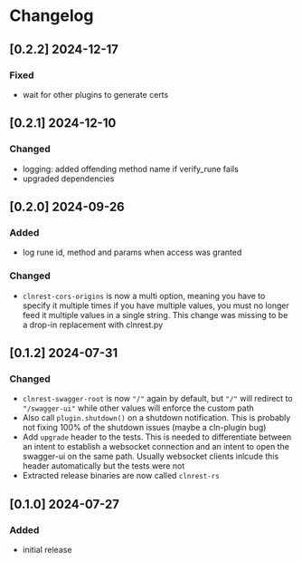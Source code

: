 # Changelog

## [0.2.2] 2024-12-17

### Fixed

- wait for other plugins to generate certs

## [0.2.1] 2024-12-10

### Changed
- logging: added offending method name if verify_rune fails
- upgraded dependencies

## [0.2.0] 2024-09-26

### Added
- log rune id, method and params when access was granted

### Changed
- ``clnrest-cors-origins`` is now a multi option, meaning you have to specify it multiple times if you have multiple values, you must no longer feed it multiple values in a single string. This change was missing to be a drop-in replacement with clnrest.py

## [0.1.2] 2024-07-31

### Changed

- ``clnrest-swagger-root`` is now `"/"` again by default, but ``"/"`` will redirect to ``"/swagger-ui"`` while other values will enforce the custom path
- Also call ``plugin.shutdown()`` on a shutdown notification. This is probably not fixing 100% of the shutdown issues (maybe a cln-plugin bug)
- Add ``upgrade`` header to the tests. This is needed to differentiate between an intent to establish a websocket connection and an intent to open the swagger-ui on the same path. Usually websocket clients inlcude this header automatically but the tests were not
- Extracted release binaries are now called ``clnrest-rs``

## [0.1.0] 2024-07-27

### Added

- initial release